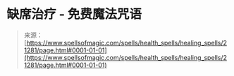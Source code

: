 <!--yml

分类：未分类

日期：2024年6月12日 19:04:36

-->

# 缺席治疗 - 免费魔法咒语

> 来源：[https://www.spellsofmagic.com/spells/health_spells/healing_spells/21281/page.html#0001-01-01](https://www.spellsofmagic.com/spells/health_spells/healing_spells/21281/page.html#0001-01-01)
